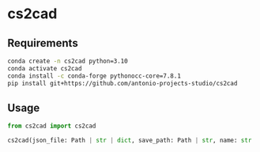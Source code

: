 # cs2cad

## Requirements

```sh
conda create -n cs2cad python=3.10
conda activate cs2cad
conda install -c conda-forge pythonocc-core=7.8.1
pip install git+https://github.com/antonio-projects-studio/cs2cad
```

## Usage

```python
from cs2cad import cs2cad

cs2cad(json_file: Path | str | dict, save_path: Path | str, name: str | None = None)
```